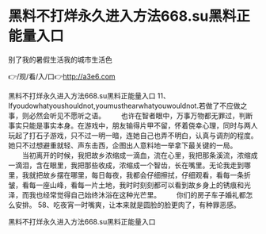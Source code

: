 # 黑料不打烊永久进入方法668.su黑料正能量入口
别了我的暑假生活我的城市生活色

👉/观/看/入/口👉http://a3e6.com

黑料不打烊永久进入方法668.su黑料正能量入口	11、Ifyoudowhatyoushouldnot,youmusthearwhatyouwouldnot.若做了不应做之事，则必然会听见不愿听之语。
　　也许在智者眼中，万事万物都无罪过，判断事实只能是事实本身。在游戏中，朋友输得片甲不留，怀着侥幸心理，同时与两人玩起了打石子游戏，只不过一明一暗，连她自己也弄不明白，认真与调剂的程度。她只不过想避重就轻、声东击西，企图出人意料地一举拿下最关键的一局。
　　当初离开的时候，我把故乡浓缩成一滴血，流在心里，我把那条溪流，浓缩成一滴泪，含在眼里，我把那些收成，浓缩成一个智齿，长在嘴里。无论我走到哪里，我就把故乡摆在哪里，每日每夜，我都会仔细擦拭，仔细观看，看每一条折皱，看每一座山峰，看每一片土地，我时时刻刻都可以看到故乡身上的锈痕和光泽，而我也经常觉得自己始终沐浴在这种光芒里。
	　　你们的房子车子婚礼都怎么安排。
	58、吃夜宵一时嘴爽，让本来就是圆脸的脸更肉了，有种罪恶感。

黑料不打烊永久进入方法668.su黑料正能量入口
